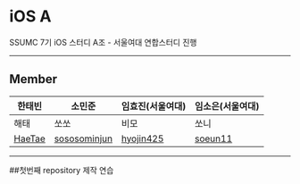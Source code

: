 # iOS A
SSUMC 7기 iOS 스터디 A조 - 서울여대 연합스터디 진행

---

## Member

| 한태빈      | 소민준         | 임효진(서울여대) | 임소은(서울여대) |
|-------------|----------------|------------------|------------------|
| 해태        | 쏘쏘           | 비모             | 쏘니             |
| [HaeTae](#) | [sososominjun](#) | [hyojin425](#) | [soeun11](#)    |

---

##첫번째 repository 제작 연습

